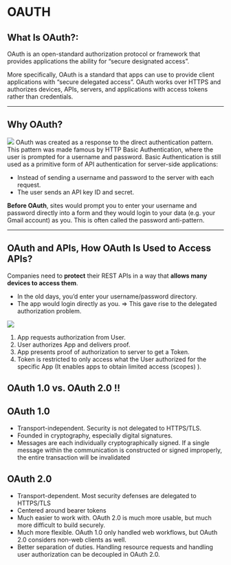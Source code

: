 

# OAUTH 


## What Is OAuth?:

OAuth is an open-standard authorization protocol or framework that provides applications the ability for “secure designated access”.

More specifically, OAuth is a standard that apps can use to provide client applications with “secure delegated access”. OAuth works over HTTPS and authorizes devices, APIs, servers, and applications with access tokens rather than credentials.

 ---
## Why OAuth?

![](https://i.imgur.com/kZC6y1q.png)
OAuth was created as a response to the direct authentication pattern. This pattern was made famous by HTTP Basic Authentication, where the user is prompted for a username and password. Basic Authentication is still used as a primitive form of API authentication for server-side applications: 

- Instead of sending a username and password to the server with each request.
- The user sends an API key ID and secret.

**Before OAuth**, sites would prompt you to enter your username and password directly into a form and they would login to your data (e.g. your Gmail account) as you. This is often called the password anti-pattern.


---
## OAuth and APIs, How OAuth Is Used to Access APIs?

Companies need to **protect** their REST APIs in a way that **allows many devices to access them**. 

- In the old days, you’d enter your username/password directory.
- The app would login directly as you. => This gave rise to the delegated authorization problem.

![](https://i.imgur.com/BNZNbQ6.png)

1. App requests authorization from User.
2. User authorizes App and delivers proof.
3. App presents proof of authorization to server to get a Token.
4. Token is restricted to only access what the User authorized for the specific App (It enables apps to obtain limited access (scopes) ).

## OAuth 1.0 vs. OAuth 2.0 !! 

## OAuth 1.0
- Transport-independent. Security is not delegated to HTTPS/TLS.
- Founded in cryptography, especially digital signatures. 
- Messages are each individually cryptographically signed. If a single message within the communication is constructed or signed improperly, the entire transaction will be invalidated

## OAuth 2.0
- Transport-dependent. Most security defenses are delegated to HTTPS/TLS
- Centered around bearer tokens
- Much easier to work with. OAuth 2.0 is much more usable, but much more difficult to build securely.
- Much more flexible. OAuth 1.0 only handled web workflows, but OAuth 2.0 considers non-web clients as well.
- Better separation of duties. Handling resource requests and handling user authorization can be decoupled in OAuth 2.0.

